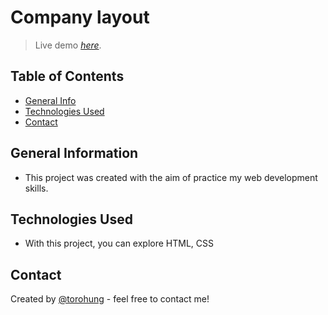 # Company layout
> Live demo [_here_](https://www.example.com). <!-- If you have the project hosted somewhere, include the link here. -->

## Table of Contents
* [General Info](#general-information)
* [Technologies Used](#technologies-used)
* [Contact](#contact)
<!-- * [License](#license) -->


## General Information
- This project was created with the aim of practice my web development skills.
<!-- You don't have to answer all the questions - just the ones relevant to your project. -->


## Technologies Used
- With this project, you can explore HTML, CSS

## Contact
Created by [@torohung](https://github.com/torohung) - feel free to contact me!


<!-- Optional -->
<!-- ## License -->
<!-- This project is open source and available under the [... License](). -->

<!-- You don't have to include all sections - just the one's relevant to your project -->
